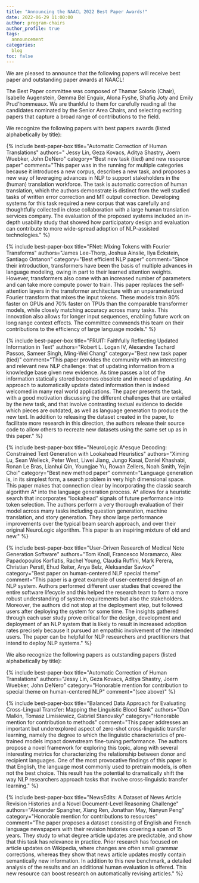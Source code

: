 ```yaml
---
title: "Announcing the NAACL 2022 Best Paper Awards!"
date: 2022-06-29 11:00:00
author: program-chairs
author_profile: true
tags:
  announcement
categories:
  blog
toc: false
---
```


We are pleased to announce that the following papers will receive best paper and outstanding paper awards at NAACL!

The Best Paper committee was composed of Thamar Solorio (Chair), Isabelle Augenstein, Gemma Bel Enguix, Alona Fyshe, Shafiq Joty and Emily Prud'hommeaux. We are thankful to them for carefully reading all the candidates nominated by the Senior Area Chairs, and selecting exciting papers that capture a broad range of contributions to the field.

We recognize the following papers with best papers awards (listed alphabetically by title):

{% include best-paper-box
  title="Automatic Correction of Human Translations"
  authors=" Jessy Lin, Geza Kovacs, Aditya Shastry, Joern Wuebker, John DeNero"
  category="Best new task (tied) and new resource paper"
  comment="This paper was in the running for multiple categories because it introduces a new corpus, describes a new task, and proposes a new way of leveraging advances in NLP to support stakeholders in the (human) translation workforce. The task is automatic correction of human translation, which the authors demonstrate is distinct from the well studied tasks of written error correction and MT output correction. Developing systems for this task required a new corpus that was carefully and thoughtfully collected in close collaboration with a large human translation services company. The evaluation of the proposed systems included an in-depth usability study that showed how participatory design and evaluation can contribute to more wide-spread adoption of NLP-assisted technologies."
%}

{% include best-paper-box
  title="FNet: Mixing Tokens with Fourier Transforms"
  authors="James Lee-Thorp, Joshua Ainslie, Ilya Eckstein, Santiago Ontanon"
  category="Best efficient NLP paper"
  comment="Since their introduction, transformers have been the basis of multiple advances in language modeling, owing in part to their learned attention weights.  However, transformers also come with an increased number of parameters and can take more compute power to train.  This paper replaces the self-attention layers in the transformer architecture with an unparameterized Fourier transform that mixes the input tokens.  These models train 80% faster on GPUs and 70% faster on TPUs than the comparable transformer models, while closely matching accuracy across many tasks.  This innovation also allows for longer input sequences, enabling future work on long range context effects.  The committee commends this team on their contributions to the efficiency of large language models."
%}

{% include best-paper-box
  title="FRUIT: Faithfully Reflecting Updated Information in Text"
  authors="Robert L. Logan IV, Alexandre Tachard Passos, Sameer Singh, Ming-Wei Chang"
  category="Best new task paper (tied)"
  comment="This paper provides the community with an interesting and relevant new NLP challenge: that of updating information from a knowledge base given new evidence. As time passes a lot of the information statically stored becomes obsolete and in need of updating. An approach to automatically update dated information then is indeed welcomed in many real world applications. The paper presents the task, with a good motivation discussing the different challenges that are entailed by the new task, and that involve contrasting textual evidence to decide which pieces are outdated, as well as language generation to produce the new text. In addition to releasing the dataset created in the paper, to facilitate more research in this direction, the authors release their source code to allow others to recreate new datasets using the same set up as in this paper."
%}

{% include best-paper-box
  title="NeuroLogic A&#42;esque Decoding: Constrained Text Generation with Lookahead Heuristics"
  authors="Ximing Lu, Sean Welleck, Peter West, Liwei Jiang, Jungo Kasai, Daniel Khashabi, Ronan Le Bras, Lianhui Qin, Youngjae Yu, Rowan Zellers, Noah Smith, Yejin Choi"
  category="Best new method paper"
  comment="Language generation is, in its simplest form, a search problem in very high dimensional space.  This paper makes that connection clear by incorporating the classic search algorithm A&#42; into the language generation process.  A&#42; allows for a heuristic search that incorporates “lookahead” signals of future performance into token selection.  The authors perform a very thorough evaluation of their model across many tasks including question generation, machine translation, and story generation. They show large performance improvements over the typical beam search approach, and over their original NeuroLogic algorithm. This paper is an inspiring mixture of old and new."
%}

{% include best-paper-box
  title="User-Driven Research of Medical Note Generation Software"
  authors="Tom Knoll, Francesco Moramarco, Alex Papadopoulos Korfiatis, Rachel Young, Claudia Ruffini, Mark Perera, Christian Perstl, Ehud Reiter, Anya Belz, Aleksandar Savkov"
  category="Best paper on human-centered NLP special theme"
  comment="This paper is a great example of user-centered design of an NLP system. Authors performed different user studies that covered the entire software lifecycle and this helped the research team to form a more robust understanding of system requirements but also the stakeholders. Moreover, the authors did not stop at the deployment step, but followed users after deploying the system for some time. The insights gathered through each user study prove critical for the design, development and deployment of an NLP system that is likely to result in increased adoption rates precisely because it pursued an empathic involvement of the intended users. The paper can be helpful for NLP researchers and practitioners that intend to deploy NLP systems."
%}

We also recognize the following papers as outstanding papers (listed alphabetically by title):

{% include best-paper-box
  title="Automatic Correction of Human Translations"
  authors="Jessy Lin, Geza Kovacs, Aditya Shastry, Joern Wuebker, John DeNero"
  category="Honorable mention for contribution to special theme on human-centered NLP"
  comment="(see above)"
%}

{% include best-paper-box
  title="Balanced Data Approach for Evaluating Cross-Lingual Transfer: Mapping the Linguistic Blood Bank"
  authors="Dan Malkin, Tomasz Limisiewicz, Gabriel Stanovsky"
  category="Honorable mention for contribution to methods"
  comment="This paper addresses an important but underexplored aspect of zero-shot cross-linguistic transfer learning, namely the degree to which the linguistic characteristics of pre-trained models impact downstream fine-tuning performance. The authors propose a novel framework for exploring this topic, along with several interesting metrics for characterizing the relationship between donor and recipient languages. One of the most provocative findings of this paper is that English, the language most commonly used to pretrain models, is often not the best choice. This result has the potential to dramatically shift the way NLP researchers approach tasks that involve cross-linguistic transfer learning."
%}

{% include best-paper-box
  title="NewsEdits: A Dataset of News Article Revision Histories and a Novel Document-Level Reasoning Challenge"
  authors="Alexander Spangher, Xiang Ren, Jonathan May, Nanyun Peng"
  category="Honorable mention for contributions to resources"
  comment="The paper proposes a dataset consisting of English and French language newspapers with their revision histories covering a span of 15 years. They study to what degree article updates are predictable, and show that this task has relevance in practice. Prior research has focused on article updates on Wikipedia, where changes are often small grammar corrections, whereas they show that news article updates mostly contain semantically new information. In addition to this new benchmark, a detailed analysis of the results and an additional human evaluation is offered. This new resource can boost research on automatically revising articles."
%}

<style>
div.best-paper-box {
  border: 1px solid #bbccdd88;
  border-radius: .5em;
  margin: 1em auto;
  padding: 1em;
  background: #cadee41a;
}
p.best-paper-title {
  font-weight: bold;
  margin-bottom: 0;
  font-size: 120%;
}
p.best-paper-authors {
}
p.best-paper-category {
  font-weight: bold;
  font-style: italic;
}
p.best-paper-comment {
  margin-bottom: 0;
}
</style>

